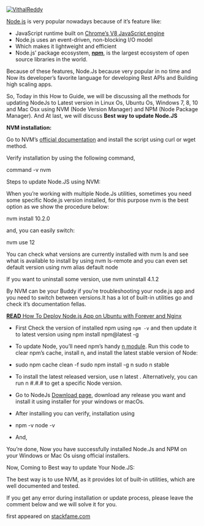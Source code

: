 [![VithalReddy](https://miro.medium.com/fit/c/96/96/1*GlQSX_dAtVf7agV94PlmgA.jpeg)](https://medium.com/@vithalreddy?source=post_page-----105749e90040--------------------------------)

[Node.js](https://stackfame.com/nodejs) is very popular nowadays because of it’s feature like:

- JavaScript runtime built on [Chrome’s V8 JavaScript engine](https://developers.google.com/v8/)
- Node.js uses an event-driven, non-blocking I/O model
- Which makes it lightweight and efficient
- Node.js’ package ecosystem, [**npm**](https://stackfame.com/npm), is the largest ecosystem of open source libraries in the world.

Because of these features, Node.Js because very popular in no time and Now its developer’s favorite language for developing Rest APIs and Building high scaling apps.

So, Today in this How to Guide, we will be discussing all the methods for updating NodeJs to Latest version in Linux Os, Ubuntu Os, Windows 7, 8, 10 and Mac Osx using NVM (Node Version Manager) and NPM (Node Package Manager). And At last, we will discuss **Best way to update Node.JS**

**NVM installation:**

Go to NVM’s [official documentation](https://github.com/creationix/nvm/blob/master/README.md) and install the script using curl or wget method.

Verify installation by using the following command,

command -v nvm

Steps to update Node.JS using NVM:

When you’re working with multiple Node.Js utilities, sometimes you need some specific Node.js version installed, for this purpose nvm is the best option as we show the procedure below:

nvm install 10.2.0

and, you can easily switch:

nvm use 12

You can check what versions are currently installed with nvm ls and see what is available to install by using nvm ls-remote and you can even set default version using nvm alias default node

If you want to uninstall some version, use nvm uninstall 4.1.2

By NVM can be your Buddy if you’re troubleshooting your node.js app and you need to switch between versions.It has a lot of built-in utilities go and check it’s documentation fellas.

[**READ** How To Deploy Node.js App on Ubuntu with Forever and Nginx](https://stackfame.com/deploy-nodejs-app-on-ubuntu-with-forever-and-nginx)

- First Check the version of installed npm using `npm -v` and then update it to latest version using npm install npm@latest -g
- To update Node, you’ll need npm’s handy [n module](https://www.npmjs.com/package/n). Run this code to clear npm’s cache, install n, and install the latest stable version of Node:
- sudo npm cache clean -f sudo npm install -g n sudo n stable
- To install the latest released version, use n latest . Alternatively, you can run n #.#.# to get a specific Node version.

- Go to NodeJs [Download page](https://nodejs.org/en/download/), download any release you want and install it using installer for your windows or macOs.
- After installing you can verify, installation using
- npm -v node -v
- And,

You’re done, Now you have successfully installed Node.Js and NPM on your Windows or Mac Os uisng official installers.

Now, Coming to Best way to update Your Node.JS:

The best way is to use NVM, as it provides lot of built-in utilities, which are well documented and tested.

If you get any error during installation or update process, please leave the comment below and we will solve it for you.

first appeared on [stackfame.com](https://stackfame.com/update-node-js-latest-version)
